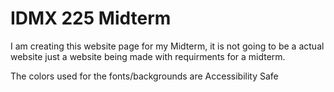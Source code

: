 # IDMX 225 Midterm
I am creating this website page for my Midterm, it is not going to be a actual website just a website being made with requirments for a midterm.

The colors used for the fonts/backgrounds are Accessibility Safe

